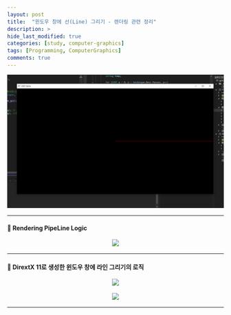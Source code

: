 ```yaml
---
layout: post
title:  "윈도우 창에 선(Line) 그리기 - 렌더링 관련 정리"
description: >
hide_last_modified: true
categories: [study, computer-graphics]
tags: [Programming, ComputerGraphics]
comments: true
---
```


<p align="center">
  <img src="/assets/img/blog/computer_graphics/window_line.png" style="width: 832px; height: auto;" >
</p>

<!-- <span style="color:darkgray; font-size:14px;"> 이미지 출처 : </span> -->

-----

#### 📼 Rendering PipeLine Logic


<p align="center">
  <img src="/assets/img/blog/computer_graphics/rendering_summury1.png" style="width: 832px; height: auto;" />
</p>

-----

#### 📼 DirextX 11로 생성한 윈도우 창에 라인 그리기의 로직
<p align="center">
  <img src="/assets/img/blog/computer_graphics/rendering_summury2.png" style="width: 832px; height: auto;" />
</p>

<p align="center">
  <img src="/assets/img/blog/computer_graphics/rendering_summury3.png" style="width: 832px; height: auto;" />
</p>

-----